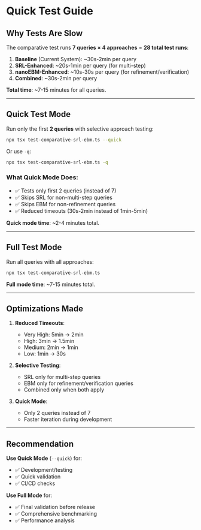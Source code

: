 # Quick Test Guide

## Why Tests Are Slow

The comparative test runs **7 queries × 4 approaches** = **28 total test runs**:
1. **Baseline** (Current System): ~30s-2min per query
2. **SRL-Enhanced**: ~20s-1min per query (for multi-step)
3. **nanoEBM-Enhanced**: ~10s-30s per query (for refinement/verification)
4. **Combined**: ~30s-2min per query

**Total time**: ~7-15 minutes for all queries.

---

## Quick Test Mode

Run only the first **2 queries** with selective approach testing:

```bash
npx tsx test-comparative-srl-ebm.ts --quick
```

Or use `-q`:
```bash
npx tsx test-comparative-srl-ebm.ts -q
```

### What Quick Mode Does:
- ✅ Tests only first 2 queries (instead of 7)
- ✅ Skips SRL for non-multi-step queries
- ✅ Skips EBM for non-refinement queries
- ✅ Reduced timeouts (30s-2min instead of 1min-5min)

**Quick mode time**: ~2-4 minutes total.

---

## Full Test Mode

Run all queries with all approaches:

```bash
npx tsx test-comparative-srl-ebm.ts
```

**Full mode time**: ~7-15 minutes total.

---

## Optimizations Made

1. **Reduced Timeouts**:
   - Very High: 5min → 2min
   - High: 3min → 1.5min
   - Medium: 2min → 1min
   - Low: 1min → 30s

2. **Selective Testing**:
   - SRL only for multi-step queries
   - EBM only for refinement/verification queries
   - Combined only when both apply

3. **Quick Mode**:
   - Only 2 queries instead of 7
   - Faster iteration during development

---

## Recommendation

**Use Quick Mode** (`--quick`) for:
- ✅ Development/testing
- ✅ Quick validation
- ✅ CI/CD checks

**Use Full Mode** for:
- ✅ Final validation before release
- ✅ Comprehensive benchmarking
- ✅ Performance analysis

